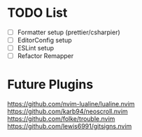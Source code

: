# TODO List

- [ ] Formatter setup (prettier/csharpier)
- [ ] EditorConfig setup
- [ ] ESLint setup
- [ ] Refactor Remapper

# Future Plugins

https://github.com/nvim-lualine/lualine.nvim
https://github.com/karb94/neoscroll.nvim
https://github.com/folke/trouble.nvim
https://github.com/lewis6991/gitsigns.nvim

